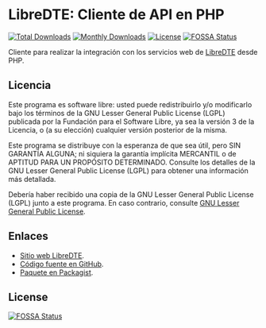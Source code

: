 LibreDTE: Cliente de API en PHP
===============================

[![Total Downloads](https://poser.pugx.org/libredte/libredte-api-client/downloads)](https://packagist.org/libredte/libredte-api-client)
[![Monthly Downloads](https://poser.pugx.org/libredte/libredte-api-client/d/monthly)](https://packagist.org/libredte/libredte-api-client)
[![License](https://poser.pugx.org/libredte/libredte-api-client/license)](https://packagist.org/packages/libredte/libredte-api-client)
[![FOSSA Status](https://app.fossa.com/api/projects/git%2Bgithub.com%2FLibreDTE%2Flibredte-api-client-php.svg?type=shield)](https://app.fossa.com/projects/git%2Bgithub.com%2FLibreDTE%2Flibredte-api-client-php?ref=badge_shield)

Cliente para realizar la integración con los servicios web de [LibreDTE](https://www.libredte.cl) desde PHP.

Licencia
--------

Este programa es software libre: usted puede redistribuirlo y/o modificarlo
bajo los términos de la GNU Lesser General Public License (LGPL) publicada
por la Fundación para el Software Libre, ya sea la versión 3 de la Licencia,
o (a su elección) cualquier versión posterior de la misma.

Este programa se distribuye con la esperanza de que sea útil, pero SIN
GARANTÍA ALGUNA; ni siquiera la garantía implícita MERCANTIL o de APTITUD
PARA UN PROPÓSITO DETERMINADO. Consulte los detalles de la GNU Lesser General
Public License (LGPL) para obtener una información más detallada.

Debería haber recibido una copia de la GNU Lesser General Public License
(LGPL) junto a este programa. En caso contrario, consulte
[GNU Lesser General Public License](http://www.gnu.org/licenses/lgpl.html).

Enlaces
-------

- [Sitio web LibreDTE](https://www.libredte.cl).
- [Código fuente en GitHub](https://github.com/LibreDTE/libredte-api-client-php).
- [Paquete en Packagist](https://packagist.org/packages/libredte/libredte-api-client).


## License
[![FOSSA Status](https://app.fossa.com/api/projects/git%2Bgithub.com%2FLibreDTE%2Flibredte-api-client-php.svg?type=large)](https://app.fossa.com/projects/git%2Bgithub.com%2FLibreDTE%2Flibredte-api-client-php?ref=badge_large)